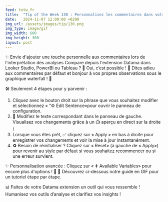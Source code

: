```yaml
---
feed: totw_fr
title:  "Tip of the Week 130 : Personnalisez les commentaires dans votre extension Datama !"
date:   2024-11-07 12:00:00 +0200
img_url: /assets/images/tip/130.png
img_type: image/gif
img_width: 600
img_height: 300
layout: post
---
```


✨ Envie d'ajouter une touche personnelle aux commentaires lors de l'interprétation des analyses Compare depuis l'extension Datama dans Looker Studio, PowerBI ou Tableau ? 🤔 Oui, c’est possible ! 🌈 Dites adieu aux commentaires par défaut et bonjour à vos propres observations sous le graphique waterfall ! 🎉  

🛠️ Seulement 4 étapes pour y parvenir :

  1.	Cliquez avec le bouton droit sur la phrase que vous souhaitez modifier et sélectionnez « “⚙️ Edit Sentence»pour ouvrir le panneau de configuration. 
  2.	📝 Modifiez le texte correspondant dans le panneau de gauche. Visualisez vos changements grâce à un 📺 aperçu en direct sur la droite ! 
  3.	Lorsque vous êtes prêt, ✅ cliquez sur « Apply » en bas à droite pour enregistrer vos changements et voir la mise à jour instantanément.
  4.	♻️ Besoin de réinitialiser ? Cliquez sur « Reset» (à gauche de « Apply») pour revenir au style par défaut si vous souhaitez recommencer ou si une erreur survient.

✨ Personnalisation avancée : Cliquez sur « ➕ Available Variables» pour encore plus d'options ! 🎯
🎥 Découvrez ci-dessous notre guide en GIF pour un tutoriel étape par étape. 

📊 Faites de votre Datama extension  un outil qui vous ressemble ! Humanisez vos outils d’analyse et clarifiez vos insights !